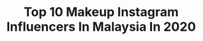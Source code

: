 ---
title: Top 10 Makeup Instagram Influencers In Malaysia In 2020
description: >-
  Find top makeup Instagram influencers in Malaysia in 2020. Most popular hashtags: #makeup #sephoramy #w7cosmeticsmy #stayhome.
platform: Instagram
profiles:
  - username: "snenbdm"
    fullname: >-
      Emaleen Minhad (Official)
    location: "Malaysia"
    followers: 190135
    engagement: 716
    commentsToLikes: 0.002938
    id: ck0tv5rdba1ze0i19oxnzc84b
    verified: false
    hashtags: "#skincare, #azam2020, #meletop, #stayhome"
  - username: "aishaliyana"
    fullname: >-
      Aisha Liyana
    location: "Malaysia"
    followers: 202268
    engagement: 344
    commentsToLikes: 0.006249
    id: ck5pyqizjxayz0i113wlvbdd7
    verified: false
    hashtags: "#sulwhasoomalaysia, #wonderyourbeauty, #etudemalaysia, #pondsmineralclaymy"
  - username: "maymichelle"
    fullname: >-
      Michelle Yong 🇲🇾
    location: "Malaysia"
    followers: 34200
    engagement: 360
    commentsToLikes: 0.007763
    id: ckap6rwcah67x0i78cx7g3qsi
    verified: false
    hashtags: "#day2quarantine, #rm77, #rmofficial, #rmangels"
  - username: "eatzzz7"
    fullname: >-
      !           🍒紀卜心
    location: "Malaysia"
    followers: 756070
    engagement: 373
    commentsToLikes: 0.003407
    id: ck15suceaeuag0i19c5n98gtx
    verified: true
    hashtags: "#happinessisawayoflife, #lancometw, #149, #139"
  - username: "bellefleurmakeup"
    fullname: >-
      𝐁𝐄𝐋𝐋𝐄𝐅𝐋𝐄𝐔𝐑 𝐌𝐀𝐊𝐄𝐔𝐏®️
    location: "Malaysia"
    followers: 63118
    engagement: 973
    commentsToLikes: 0.010398
    id: ck5c1992xup8i0i11jvqjpifq
    verified: false
    hashtags: "#ad, #babymama, #archiv"
  - username: "gresiazumardam"
    fullname: >-
      Gresia Marthatiana
    location: "Malaysia"
    followers: 3075
    engagement: 1079
    commentsToLikes: 0.060761
    id: ck5zimkmbfzmg0i1446dcxcuy
    verified: false
    hashtags: "#staysafe, #charcoalmask, #ramadhanday19, #daicilik"
  - username: "annacjmakeover_oficial"
    fullname: >-
      AnnaCj
    location: "Malaysia"
    followers: 9381
    engagement: 1124
    commentsToLikes: 0.008682
    id: ck5q8352i47w50i11buo2x7j1
    verified: false
    hashtags: "#weddingdress, #perkahwinan, #weddingmalaysia, #meletop"
  - username: "flackitsman"
    fullname: >-
      • Aiman Shahiran •
    location: "Malaysia"
    followers: 83934
    engagement: 389
    commentsToLikes: 0.013023
    id: ck5chx30jrmcx0i11a1ho2zww
    verified: false
    hashtags: "#puasaselfie, #fentybeauty, #sephoramy, #w7makeup"
  - username: "chris_tan_mua"
    fullname: >-
      ℂ𝕙𝕣𝕚𝕤 𝕋𝕒𝕟 𝕄𝕦𝕒
    location: "Malaysia"
    followers: 17750
    engagement: 207
    commentsToLikes: 0.010741
    id: ck5hlun8vkw550i11m1sib014
    verified: false
    hashtags: "#appreciated, #letsbegin, #thanksgod, #lovedessert"
  - username: "erinleolamakeupartist"
    fullname: >-
      Celebrity MUA • Entrepreneur
    location: "Malaysia"
    followers: 220838
    engagement: 39
    commentsToLikes: 0.017594
    id: ck0tv5roea20n0i19a4eomb1w
    verified: false
    hashtags: "#december2019, #w7makeup, #tiktokdance, #narsissist"
---